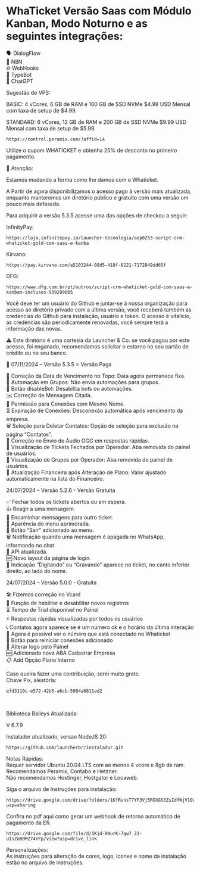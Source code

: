 # WhaTicket Versão Saas com Módulo Kanban, Modo Noturno e as seguintes integrações:</br>

🗣️ DialogFlow</br>
🔄 N8N</br>
🌐 WebHooks</br>
🤖 TypeBot</br>
💬 ChatGPT</br>

Sugestão de VPS:

BASIC: 4 vCores, 6 GB de RAM e 100 GB de SSD NVMe $4.99 USD Mensal com taxa de setup de $4.99.

STANDARD: 6 vCores, 12 GB de RAM e 200 GB de SSD NVMe $9.99 USD Mensal com taxa de setup de $5.99.

```
https://control.peramix.com/?affid=14
```

Utilize o cupom WHATICKET e obtenha 25% de desconto no primeiro pagamento.

🚨 Atenção: 

Estamos mudando a forma como lhe damos com o Whaticket.

A Partir de agora disponibilizamos o acesso pago à versão mais atualizada, enquanto manteremos um diretório público e gratuito com uma versão um pouco mais defasada.

Para adquirir a versão 5.3.5 acesse uma das opções de checkou a seguir:

InfinityPay:
```
https://loja.infinitepay.io/launcher-tecnologia/aep0253-script-crm-whaticket-gold-com-saas-e-kanba
```

Kirvano:
```
https://pay.kirvano.com/a5103244-08d5-418f-8221-7172849dd65f
```

DFG:
```
https://www.dfg.com.br/pt/outros/script-crm-whaticket-gold-com-saas-e-kanban-inclusos-939289065
```

Você deve ter um usuário do Github e juntar-se à nossa organização para acesso ao diretório privado com a última versão, você receberá também as credencias do Github para instalação, usuário e token. 
O acesso é vitalício, as credencias são periodicamente renovadas, você sempre terá a informação das novas.

⚠️ Este diretório é uma cortesia da Launcher & Co. se você pagou por este acesso, foi enganado, recomendamos solicitar o estorno no seu cartão de crédito ou no seu banco.

📅 07/11/2024 – Versão 5.3.5 = Versão Paga

📅 Correção da Data de Vencimento no Topo: Data agora permanece fixa. </br>
🔄 Automação em Grupos: Não envia automações para grupos. </br>
🚫 Botão disableBot: Desabilita bots ou automações. </br>
✉️ Correção de Mensagem Citada. </br>
🔗 Permissão para Conexões com Mesmo Nome. </br>
⏳ Expiração de Conexões: Desconexão automática após vencimento da empresa. </br>
🗑️ Seleção para Deletar Contatos: Opção de seleção para exclusão na página “Contatos”. </br>
🎵 Correção no Envio de Áudio OGG em respostas rápidas. </br>
📂 Visualização de Tickets Fechados por Operador: Aba removida do painel de usuários. </br>
📜 Visualização de Grupos por Operador: Aba removida do painel de usuários. </br>
💸 Atualização Financeira após Alteração de Plano: Valor ajustado automaticamente na lista do Financeiro. </br>

24/07/2024 – Versão 5.2.6 - Versão Gratuita

✅ Fechar todos os tickets abertos ou em espera. </br>
👍 Reagir a uma mensagem. </br>
🔄 Encaminhar mensagens para outro ticket. </br>
🎨 Aparência do menu aprimorada. </br>
🚪 Botão “Sair” adicionado ao menu. </br>
🗑️ Notificação quando uma mensagem é apagada no WhatsApp, informando no chat. </br>
🔄 API atualizada. </br>
🆕 Novo layout da página de login. </br>
💬 Indicação “Digitando” ou “Gravando” aparece no ticket, no canto inferior direito, ao lado do nome. </br>

24/07/2024 – Versão 5.0.0 - Gratuita

🛠️ Fizemos correção no Vcard </br>
🔄 Função de habilitar e desabilitar novos registros</br>
⏳ Tempo de Trial disponível no Painel</br>
⚡ Respostas rápidas visualizadas por todos os usuários</br>
📞 Contatos agora aparece se é um número ok e o horário da última interação</br>
👀 Agora é possível ver o número que está conectado no Whaticket</br>
🔄 Botão para reiniciar conexões adicionado</br>
🎨 Alterar logo pelo Painel</br>
🆕 Adicionado nova ABA Cadastrar Empresa</br>
📋 Add Opção Plano Interno</br>

Caso queira fazer uma contribuição, serei muito grato.</br>
Chave Pix, aleatória:

```
efd3110c-e572-42b5-a6cb-5984a8811ad2
```
</br>

Biblioteca Baileys Atualizada:</br>

V 6.7.9

Instalador atualizado, versao NodeJS 20:

```
https://github.com/launcherbr/instalador.git
```
Notas Rápidas: </br>
Requer servidor Ubuntu 20.04 LTS com ao menos 4 vcore e 8gb de ram.</br>
Recomendamos Peramix, Contabo e Hetzner. </br>
Não recomendamos Hostinger, Hostgator e Locaweb.</br>

Siga o arquivo de Instruções para instalação:

```
https://drive.google.com/drive/folders/1KfRvnsT7YF3Vj5ROXGS3ZsIdfWjV1023?usp=sharing
```

Confira no pdf aqui como gerar um webhook de retorno automático de pagamento da Efi.

```
https://drive.google.com/file/d/1Kjd-9NurK-7gw7_22-uIsZoB0MZ74YFp/view?usp=drive_link
```
Personalizações:</br>
As instruções para alteração de cores, logo, icones e nome da instalação estão no arquivo de instruções.
